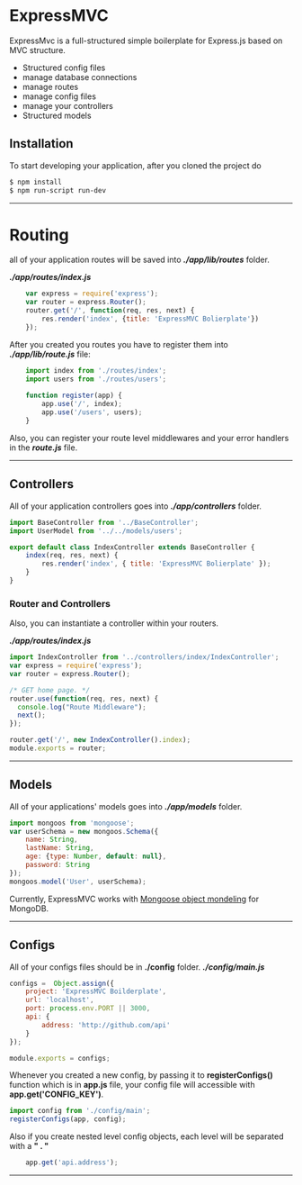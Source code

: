 # ExpressMVC 
ExpressMvc is a full-structured simple boilerplate for Express.js based on MVC structure. 

  - Structured config files
  - manage database connections
  - manage routes 
  - manage config files
  - manage your controllers
  - Structured models
  
## Installation

To start developing your application, after you cloned the project do 

```sh
$ npm install
$ npm run-script run-dev
```
---
# Routing
all of your application routes will be saved into ***./app/lib/routes*** folder.

***./app/routes/index.js***
```javascript
    var express = require('express');
    var router = express.Router();
    router.get('/', function(req, res, next) {
        res.render('index', {title: 'ExpressMVC Bolierplate'})
    });
```
After you created you routes you have to register them into ***./app/lib/route.js*** file:


```javascript 
    import index from './routes/index';
    import users from './routes/users';
    
    function register(app) { 
        app.use('/', index);
        app.use('/users', users);
    }
```

Also, you can register your route level middlewares and your error handlers in the ***route.js*** file.


---
## Controllers
All of your application controllers goes into ***./app/controllers*** folder.

```javascript 
import BaseController from '../BaseController';
import UserModel from '../../models/users';

export default class IndexController extends BaseController {
    index(req, res, next) {
        res.render('index', { title: 'ExpressMVC Bolierplate' });
    }
}
```
### Router and Controllers
Also, you can instantiate a controller within your routers.

***./app/routes/index.js***
```javascript 
import IndexController from '../controllers/index/IndexController';
var express = require('express');
var router = express.Router();

/* GET home page. */
router.use(function(req, res, next) {
  console.log("Route Middleware");
  next();
});

router.get('/', new IndexController().index);
module.exports = router;
```
---

## Models
All of your applications' models goes into ***./app/models*** folder.

```javascript 
import mongoos from 'mongoose';
var userSchema = new mongoos.Schema({
    name: String,
    lastName: String,
    age: {type: Number, default: null},
    password: String
});
mongoos.model('User', userSchema);
```
Currently, ExpressMVC works with [Mongoose object mondeling](http://mongoosejs.com/) for MongoDB.

---

## Configs
All of your configs files should be in **./config** folder. 
***./config/main.js***
```javascript 
configs =  Object.assign({
    project: 'ExpressMVC Boilderplate', 
    url: 'localhost', 
    port: process.env.PORT || 3000,  
    api: {
        address: 'http://github.com/api'
    }  
});

module.exports = configs;
```
Whenever you created a new config, by passing it to **registerConfigs()** function which is in **app.js** file, your config file will accessible with **app.get('CONFIG_KEY')**.
```javascript
import config from './config/main';
registerConfigs(app, config); 
```
Also if you create nested level config objects, each level will be separated with a **" . "** 
```javascript 
    app.get('api.address');
```

---

